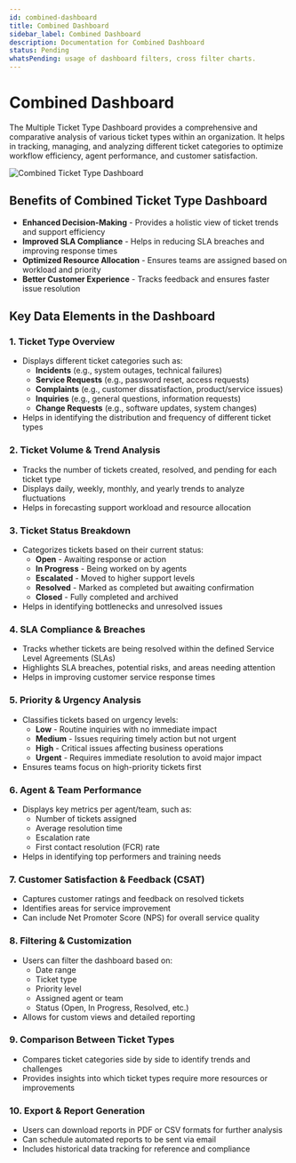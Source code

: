 ```yaml
---
id: combined-dashboard
title: Combined Dashboard
sidebar_label: Combined Dashboard
description: Documentation for Combined Dashboard
status: Pending
whatsPending: usage of dashboard filters, cross filter charts. 
---
```


# Combined Dashboard

The Multiple Ticket Type Dashboard provides a comprehensive and comparative analysis of various ticket types within an organization. It helps in tracking, managing, and analyzing different ticket categories to optimize workflow efficiency, agent performance, and customer satisfaction.

![Combined Ticket Type Dashboard](/img/Helpdesk/Multi_Dashboard.jpg)

## Benefits of Combined Ticket Type Dashboard

- **Enhanced Decision-Making** - Provides a holistic view of ticket trends and support efficiency
- **Improved SLA Compliance** - Helps in reducing SLA breaches and improving response times
- **Optimized Resource Allocation** - Ensures teams are assigned based on workload and priority
- **Better Customer Experience** - Tracks feedback and ensures faster issue resolution

## Key Data Elements in the Dashboard

### 1. Ticket Type Overview

- Displays different ticket categories such as:
  - **Incidents** (e.g., system outages, technical failures)
  - **Service Requests** (e.g., password reset, access requests)
  - **Complaints** (e.g., customer dissatisfaction, product/service issues)
  - **Inquiries** (e.g., general questions, information requests)
  - **Change Requests** (e.g., software updates, system changes)
- Helps in identifying the distribution and frequency of different ticket types

### 2. Ticket Volume & Trend Analysis

- Tracks the number of tickets created, resolved, and pending for each ticket type
- Displays daily, weekly, monthly, and yearly trends to analyze fluctuations
- Helps in forecasting support workload and resource allocation

### 3. Ticket Status Breakdown

- Categorizes tickets based on their current status:
  - **Open** - Awaiting response or action
  - **In Progress** - Being worked on by agents
  - **Escalated** - Moved to higher support levels
  - **Resolved** - Marked as completed but awaiting confirmation
  - **Closed** - Fully completed and archived
- Helps in identifying bottlenecks and unresolved issues

### 4. SLA Compliance & Breaches

- Tracks whether tickets are being resolved within the defined Service Level Agreements (SLAs)
- Highlights SLA breaches, potential risks, and areas needing attention
- Helps in improving customer service response times

### 5. Priority & Urgency Analysis

- Classifies tickets based on urgency levels:
  - **Low** - Routine inquiries with no immediate impact
  - **Medium** - Issues requiring timely action but not urgent
  - **High** - Critical issues affecting business operations
  - **Urgent** - Requires immediate resolution to avoid major impact
- Ensures teams focus on high-priority tickets first

### 6. Agent & Team Performance

- Displays key metrics per agent/team, such as:
  - Number of tickets assigned
  - Average resolution time
  - Escalation rate
  - First contact resolution (FCR) rate
- Helps in identifying top performers and training needs

### 7. Customer Satisfaction & Feedback (CSAT)

- Captures customer ratings and feedback on resolved tickets
- Identifies areas for service improvement
- Can include Net Promoter Score (NPS) for overall service quality

### 8. Filtering & Customization

- Users can filter the dashboard based on:
  - Date range
  - Ticket type
  - Priority level
  - Assigned agent or team
  - Status (Open, In Progress, Resolved, etc.)
- Allows for custom views and detailed reporting

### 9. Comparison Between Ticket Types

- Compares ticket categories side by side to identify trends and challenges
- Provides insights into which ticket types require more resources or improvements

### 10. Export & Report Generation

- Users can download reports in PDF or CSV formats for further analysis
- Can schedule automated reports to be sent via email
- Includes historical data tracking for reference and compliance

